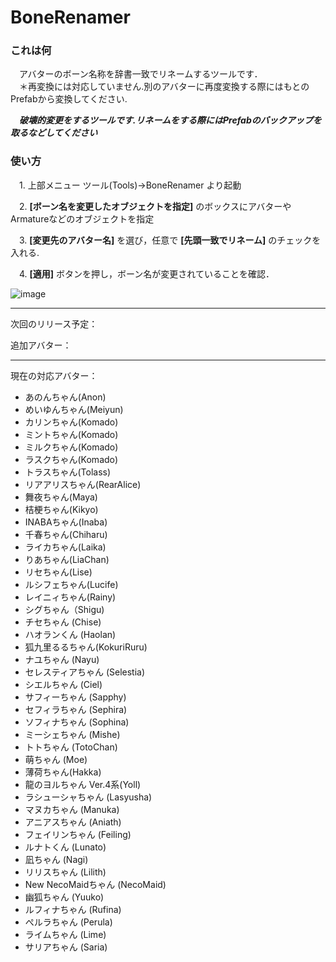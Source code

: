 # BoneRenamer

### これは何 
　アバターのボーン名称を辞書一致でリネームするツールです．  
　＊再変換には対応していません.別のアバターに再度変換する際にはもとのPrefabから変換してください.

　***破壊的変更をするツールです.リネームをする際にはPrefabのバックアップを取るなどしてください***
  

  
### 使い方
　1. 上部メニュー ツール(Tools)→BoneRenamer より起動
 
　2. **[ボーン名を変更したオブジェクトを指定]** のボックスにアバターやArmatureなどのオブジェクトを指定
 
　3. **[変更先のアバター名]** を選び，任意で **[先頭一致でリネーム]** のチェックを入れる.
 
　4. **[適用]** ボタンを押し，ボーン名が変更されていることを確認．

![image](https://user-images.githubusercontent.com/103747350/223913664-77591022-875a-4566-b965-af9375bc2b51.png)

---
次回のリリース予定：  

追加アバター：  

---
現在の対応アバター：   
- あのんちゃん(Anon)
- めいゆんちゃん(Meiyun)
- カリンちゃん(Komado)
- ミントちゃん(Komado)
- ミルクちゃん(Komado)
- ラスクちゃん(Komado)
- トラスちゃん(Tolass)
- リアアリスちゃん(RearAlice)
- 舞夜ちゃん(Maya)
- 桔梗ちゃん(Kikyo)
- INABAちゃん(Inaba)
- 千春ちゃん(Chiharu)
- ライカちゃん(Laika)
- りあちゃん(LiaChan)
- リセちゃん(Lise)
- ルシフェちゃん(Lucife)
- レイニィちゃん(Rainy)
- シグちゃん（Shigu)
- チセちゃん (Chise)
- ハオランくん (Haolan)
- 狐九里るるちゃん(KokuriRuru)
- ナユちゃん (Nayu)
- セレスティアちゃん (Selestia)
- シエルちゃん (Ciel)
- サフィーちゃん (Sapphy)
- セフィラちゃん (Sephira)
- ソフィナちゃん (Sophina)
- ミーシェちゃん (Mishe)
- トトちゃん (TotoChan)
- 萌ちゃん (Moe)
- 薄荷ちゃん(Hakka)
- 龍のヨルちゃん Ver.4系(Yoll)
- ラシューシャちゃん (Lasyusha)
- マヌカちゃん (Manuka)
- アニアスちゃん (Aniath)
- フェイリンちゃん (Feiling)
- ルナトくん (Lunato)
- 凪ちゃん (Nagi)
- リリスちゃん (Lilith)
- New NecoMaidちゃん (NecoMaid)
- 幽狐ちゃん (Yuuko)
- ルフィナちゃん (Rufina)
- ぺルラちゃん (Perula)
- ライムちゃん (Lime)
- サリアちゃん (Saria)
